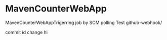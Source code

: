 # MavenCounterWebApp
MavenCounterWebAppTrigerring job by SCM polling Test
github-webhook/

commit id change
hi
